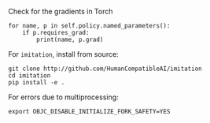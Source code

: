 Check for the gradients in Torch

    for name, p in self.policy.named_parameters():
        if p.requires_grad:
            print(name, p.grad)


For `imitation`, install from source:
    
    git clone http://github.com/HumanCompatibleAI/imitation
    cd imitation
    pip install -e .


For errors due to multiprocessing:

    export OBJC_DISABLE_INITIALIZE_FORK_SAFETY=YES

